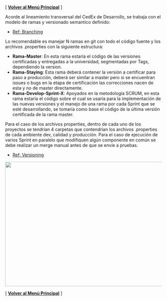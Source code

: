 [ **[Volver al Menú Principal](MAIN.md)** ]


Acorde al lineamiento transversal del CedEx de Desarrollo, se trabaja con el modelo de ramas y versionado semantico definido:

- [Ref: Branching](https://github.com/UniandesDSIT/coding-guidelines/blob/master/versioning/BRANCHES.md)

Lo recomendable es manejar N ramas en git con todo el código fuente y los archivos .properties con la siguiente estructura:
- **Rama-Master**: En esta rama estaría el código de las versiones certificadas y entregadas a la universidad, segmentadas por Tags, dependiendo la version.
- **Rama-Staying**: Esta rama deberá contener la versión a certificar para paso a producción, deberá ser similar a master pero si se encuentran issues o bugs en la etapa de certificación las correcciones nacen de esta y no de master directamente.
- **Rama-Develop-Sprint-X**: Apoyados en la metodología SCRUM, en esta rama estaría el código sobre el cual se usaría para la implementación de las nuevas versiones y el manejo de una rama por cada Sprint que se esté desarrollando, se tomaría como base el código de la última versión certificada de la rama master.

Para el caso de los archivos properties, dentro de cada uno de los proyectos se tendrían 4 carpetas que contendrían los archivos .properties de cada ambiente dev, calidad y producción.
Para el caso de ejecución de varios Sprint en paralelo que modifiquen algún componente en común se debe realizar un merge manual antes de que se envíe a pruebas.

- [Ref: Versioning](https://github.com/UniandesDSIT/coding-guidelines/blob/master/versioning/VERSIONING.md)

<img src="https://github.com/UniandesDSIT/coding-guidelines/blob/master/assets/img/hotfix_branches.PNG?raw=true" width="750" height="400" />

[ **[Volver al Menú Principal](MAIN.md)** ]
